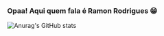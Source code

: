 ### Opaa! Aqui quem fala é Ramon Rodrigues 😁

![Anurag's GitHub stats](https://github-readme-stats.vercel.app/api?username=Rodri10s&show_icons=true&theme=maroongold)


